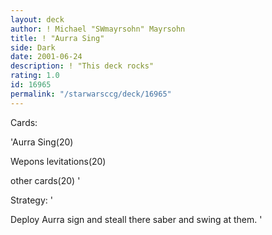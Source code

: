 ```yaml
---
layout: deck
author: ! Michael "SWmayrsohn" Mayrsohn
title: ! "Aurra Sing"
side: Dark
date: 2001-06-24
description: ! "This deck rocks"
rating: 1.0
id: 16965
permalink: "/starwarsccg/deck/16965"
---
```

Cards: 

'Aurra Sing(20)

Wepons levitations(20)

other cards(20) '

Strategy: '

Deploy Aurra sign and steall there saber and swing at them. '

